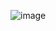 ![image](https://user-images.githubusercontent.com/100283238/188039837-c75d02fd-fa33-43ab-a932-630681f6c044.png)
